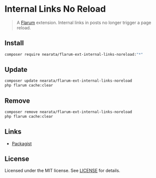 # Internal Links No Reload

> A [Flarum](http://flarum.org) extension. Internal links in posts no longer trigger a page reload.

## Install

```sh
composer require nearata/flarum-ext-internal-links-noreload:"*"
```

## Update

```sh
composer update nearata/flarum-ext-internal-links-noreload
php flarum cache:clear
```

## Remove

```sh
composer remove nearata/flarum-ext-internal-links-noreload
php flarum cache:clear
```

## Links

- [Packagist](https://packagist.org/packages/nearata/flarum-ext-internal-links-noreload)

## License

Licensed under the MIT license. See [LICENSE](LICENSE) for details.
